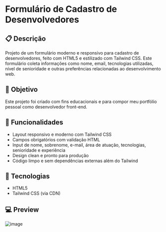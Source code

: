
# Formulário de Cadastro de Desenvolvedores

## 📋 Descrição

Projeto de um formulário moderno e responsivo para cadastro de desenvolvedores, feito com HTML5 e estilizado com Tailwind CSS. Este formulário coleta informações como nome, email, tecnologias utilizadas, nível de senioridade e outras preferências relacionadas ao desenvolvimento web.

## 📌 Objetivo

Este projeto foi criado com fins educacionais e para compor meu portfólio pessoal como desenvolvedor front-end.

## 🌟 Funcionalidades

- Layout responsivo e moderno com Tailwind CSS
- Campos obrigatórios com validação HTML
- Input de nome, sobrenome, e-mail, área de atuação, tecnologias, senioridade e experiência
- Design clean e pronto para produção
- Código limpo e sem dependências externas além do Tailwind

## 🚀 Tecnologias

- HTML5
- Tailwind CSS (via CDN)

## 💻 Preview
![image](https://github.com/user-attachments/assets/e2edcbd3-2044-4a74-8b68-84c7b168e921)



